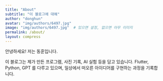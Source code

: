 ```yaml
---
title: "About"
subtitle: "이 블로그에 대해"
author: "donghun"
avatar: "img/authors/6497.jpg"
image: "img/authors/6497.jpg"  # 있으면 설정, 없으면 아무 이미지
permalink: /about/
layout: compress
---
```


안녕하세요! 저는 동훈입니다.

이 블로그는 제가 만든 프로그램, 사진 기록, AI 실험 등을 담고 있습니다.
Flutter, Python, GPT 를 다루고 있으며, 일상에서 떠오른 아이디어를 구현하는 과정을 기록합니다.
